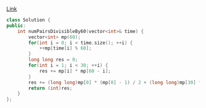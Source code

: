 [Link](https://leetcode.cn/problems/pairs-of-songs-with-total-durations-divisible-by-60/description/)

```c++
class Solution {
public:
    int numPairsDivisibleBy60(vector<int>& time) {
        vector<int> mp(60);
        for(int i = 0; i < time.size(); ++i) {
            ++mp[time[i] % 60];
        }
        long long res = 0;
        for(int i = 1; i < 30; ++i) {
            res += mp[i] * mp[60 - i];
        }
        res += (long long)mp[0] * (mp[0] - 1) / 2 + (long long)mp[30] * (mp[30] - 1) / 2;
        return (int)res;
    }
};
```
